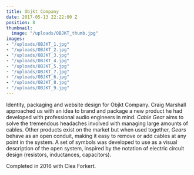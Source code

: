 ```yaml
---
title: Objkt Company
date: 2017-05-13 22:22:00 Z
position: 8
thumbnail:
  image: "/uploads/OBJKT_thumb.jpg"
images:
- "/uploads/OBJKT_1.jpg"
- "/uploads/OBJKT_2.jpg"
- "/uploads/OBJKT_3.jpg"
- "/uploads/OBJKT_4.jpg"
- "/uploads/OBJKT_5.jpg"
- "/uploads/OBJKT_7.jpg"
- "/uploads/OBJKT_6.jpg"
- "/uploads/OBJKT_8.jpg"
- "/uploads/OBJKT_9.jpg"
---
```


Identity, packaging and website design for Objkt Company. Craig Marshall approached us with an idea to brand and package a new product he had developed with professional audio engineers in mind. *Cable Gear* aims to solve the tremendous headaches involved with managing large amounts of cables. Other products exist on the market but when used together, *Gears* behave as an open conduit, making it easy to remove or add cables at any point in the system. A set of symbols was developed to use as a visual description of the open system, inspired by the notation of electric circuit design (resistors, inductances, capacitors). 

Completed in 2016 with Clea Forkert.